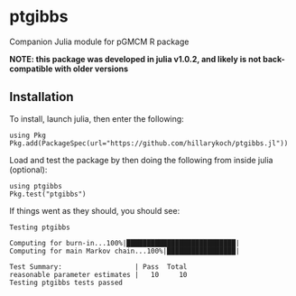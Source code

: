 # ptgibbs

Companion Julia module for pGMCM R package

**NOTE: this package was developed in julia v1.0.2, and likely is not back-compatible with older versions**

## Installation

To install, launch julia, then enter the following:

```{julia}
using Pkg
Pkg.add(PackageSpec(url="https://github.com/hillarykoch/ptgibbs.jl"))
```

Load and test the package by then doing the following from inside julia (optional):
```{julia}
using ptgibbs
Pkg.test("ptgibbs")
```
If things went as they should, you should see:
```console
Testing ptgibbs

Computing for burn-in...100%|███████████████████████████|
Computing for main Markov chain...100%|█████████████████|

Test Summary:                  | Pass  Total
reasonable parameter estimates |   10     10
Testing ptgibbs tests passed
```
